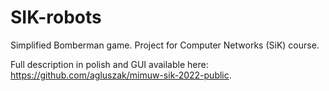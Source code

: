 # SIK-robots
Simplified Bomberman game. Project for Computer Networks (SiK) course.

Full description in polish and GUI available here: https://github.com/agluszak/mimuw-sik-2022-public.
